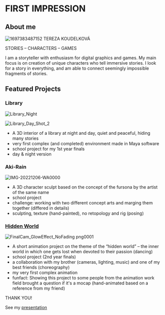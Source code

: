 # FIRST IMPRESSION

## About me
![1697383487152](https://github.com/TessCreative/english-for-designers/assets/149793815/e9499848-41bf-43ce-989e-1ef498acef8f)
TEREZA KOUDELKOVÁ

STORIES – CHARACTERS – GAMES

I am a storyteller with enthusiasm for digital graphics and games. My main focus is on creation of unique characters who tell immersive stories. I look for a story in everything, and am able to connect seemingly impossible fragments of stories.

## Featured Projects

### Library
![Library_Night](https://github.com/TessCreative/english-for-designers/assets/149793815/a19b2e17-53d6-4616-a094-202a10c24def)

![Library_Day_Shot_2](https://github.com/TessCreative/english-for-designers/assets/149793815/b59871c7-38e9-4346-bf5e-c2977ff8fbce)
- A 3D interior of a library at night and day, quiet and peaceful, hiding many stories
- very first complex (and completed) environment made in Maya software
- school project for my 1st year finals
- day & night version

### Aki-Rain
![IMG-20221206-WA0000](https://github.com/TessCreative/english-for-designers/assets/149793815/016d06a3-c5ba-4c01-871b-09559cef1239)
- A 3D character sculpt based on the concept of the fursona by the artist of the same name
- school project
- challenge: working with two different concept arts and marging them together (differed in details)
- sculpting, texture (hand-painted), no retopology and rig (posing)

### [Hidden World](https://youtu.be/mKqspzBNTH8)
  ![FinalCam_GlowEffect_NoFading png0001](https://github.com/TessCreative/english-for-designers/assets/149793815/04a985f9-b17b-40e8-8ee4-4938805a37e2)
- A short animation project on the theme of the “hidden world” – the inner world in which one gets lost when devoted to their passion (dancing)
- school project (2nd year finals)
- a collaboration with my brother (cameras, lighting, music) and one of my best friends (choreography)
- my very first complex animation
- funfact: Showing this project to some people from the animation work field brought a question if it's a mocap (hand-animated based on a reference from my friend)


THANK YOU!

See my [presentation](https://www.canva.com/design/DAFzyQPEQXg/Juk2QSs77XM8zXCNxTtVdQ/view?utm_content=DAFzyQPEQXg&utm_campaign=designshare&utm_medium=link&utm_source=editor)
